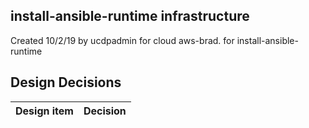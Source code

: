 ## install-ansible-runtime infrastructure

Created 10/2/19 by ucdpadmin for cloud aws-brad. for install-ansible-runtime


## Design Decisions
| Design item                | Decision|
| :----------------------------------- | :--------------------------------------------------------------------------------|
